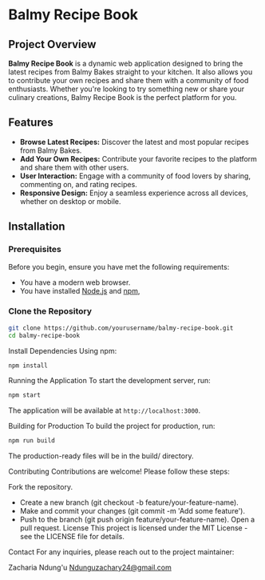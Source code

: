 # Balmy Recipe Book
## Project Overview
**Balmy Recipe Book** is a dynamic web application designed to bring the latest recipes from Balmy Bakes straight to your kitchen. It also allows you to contribute your own recipes and share them with a community of food enthusiasts. Whether you're looking to try something new or share your culinary creations, Balmy Recipe Book is the perfect platform for you.

## Features
- **Browse Latest Recipes:** Discover the latest and most popular recipes from Balmy Bakes.
- **Add Your Own Recipes:** Contribute your favorite recipes to the platform and share them with other users.
- **User Interaction:** Engage with a community of food lovers by sharing, commenting on, and rating recipes.
- **Responsive Design:** Enjoy a seamless experience across all devices, whether on desktop or mobile.
## Installation
### Prerequisites
Before you begin, ensure you have met the following requirements:

- You have a modern web browser.
- You have installed [Node.js](https://nodejs.org/) and [npm](https://www.npmjs.com/),
### Clone the Repository
```bash
git clone https://github.com/yourusername/balmy-recipe-book.git
cd balmy-recipe-book
```
Install Dependencies
Using npm:

```bash
npm install
```
Running the Application
To start the development server, run:

```bash
npm start
```
The application will be available at `http://localhost:3000`.

Building for Production
To build the project for production, run:

```bash
npm run build
```
The production-ready files will be in the build/ directory.

Contributing
Contributions are welcome! Please follow these steps:

Fork the repository.
- Create a new branch (git checkout -b feature/your-feature-name).
- Make and commit your changes (git commit -m 'Add some feature').
- Push to the branch (git push origin feature/your-feature-name).
Open a pull request.
License
This project is licensed under the MIT License - see the LICENSE file for details.

Contact
For any inquiries, please reach out to the project maintainer:

Zacharia Ndung'u
Ndunguzachary24@gmail.com
